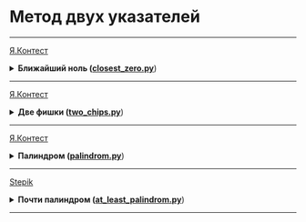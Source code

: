 # Метод двух указателей

---
[Я.Контест](https://contest.yandex.ru/contest/23390/problems/A/)

<details>
<summary>
<b>Ближайший ноль (<a href="closest_zero.py">closest_zero.py</a></b>)
</summary>

#### Условие

Улица, на которой хочет жить Тимофей, имеет длину n,
то есть состоит из n одинаковых идущих подряд участков. На каждом участке либо уже построен дом,
либо участок пустой. Тимофей ищет место для строительства своего дома.
Он очень общителен и не хочет жить далеко от других людей, живущих на этой улице.
Чтобы оптимально выбрать место для строительства,
Тимофей хочет для каждого участка знать расстояние до ближайшего пустого участка.
(Для пустого участка эта величина будет равна нулю – расстояние до самого себя).
Ваша задача –— помочь Тимофею посчитать искомые расстояния.
Для этого у вас есть карта улицы.
Дома в городе Тимофея нумеровались в том порядке,
в котором строились, поэтому их номера на карте никак не упорядочены.
Пустые участки обозначены нулями.

#### Формат ввода

В первой строке дана длина улицы —– n (1 ≤ n ≤ 106).
В следующей строке записаны n целых неотрицательных чисел — номера домов и обозначения пустых участков
на карте (нули). Гарантируется, что в последовательности есть хотя бы один ноль. 
Номера домов (положительные числа) уникальны и не превосходят 10^9. 

#### Формат вывода

Для каждого из участков выведите расстояние до ближайшего нуля.
Числа выводите в одну строку, разделяя их пробелами.

#### Пример

<table>
  <tbody>
  <tr>
    <td><b>Ввод</b></td>
    <td><b>Вывод</b></td>
  </tr>
  <tr>
    <td valign="top">5<br>0 1 4 9 0</td>
    <td valign="top">0 1 2 1 0</td>
  </tr>
  </tbody>
</table>
<table>
  <tbody>
  <tr>
    <td><b>Ввод</b></td>
    <td><b>Вывод</b></td>
  </tr>
  <tr>
    <td valign="top">6<br>0 7 9 4 8 20</td>
    <td valign="top">0 1 2 3 4 5</td>
  </tr>
  </tbody>
</table>
</details>

---

[Я.Контест](https://contest.yandex.ru/contest/26365/problems/D/)

<details>
<summary>
<b>Две фишки (<a href="two_chips.py">two_chips.py</a></b>)
</summary>

#### Условие

Рита и Гоша играют в игру. У Риты есть n фишек, на каждой из которых написано количество очков.
Сначала Гоша называет число k, затем Рита должна
выбрать две фишки, сумма очков на которых равна заданному числу.
Рите надоело искать фишки самой, и она решила применить свои навыки программирования
для решения этой задачи. Помогите ей написать программу для поиска нужных фишек.

#### Формат ввода

В первой строке записано количество фишек n, 2 ≤ n ≤ 10^4.
Во второй строке записано n целых чисел —– очки на фишках Риты в диапазоне от -10^5 до 10^5.
В третьей строке —– загаданное Гошей целое число k, -10^5 ≤ k ≤ 10^5.


#### Формат вывода

Нужно вывести два числа —– очки на двух фишках, в сумме дающие k.
Если таких пар несколько, то можно вывести любую из них.
Если таких пар не существует, то вывести «None».

#### Пример

<table>
  <tbody>
  <tr>
    <td><b>Ввод</b></td>
    <td><b>Вывод</b></td>
  </tr>
  <tr>
    <td valign="top">6<br>-1 -1 -9 -7 3 -6<br>2</td>
    <td valign="top">-1 3</td>
  </tr>
  </tbody>
</table>
<table>
  <tbody>
  <tr>
    <td><b>Ввод</b></td>
    <td><b>Вывод</b></td>
  </tr>
  <tr>
    <td valign="top">8<br>6 2 8 -3 1 1 6 10<br>100</td>
    <td valign="top">None</td>
  </tr>
  </tbody>
</table>
</details>

---

[Я.Контест](https://contest.yandex.ru/contest/23389/problems/F/)

<details>
<summary>
<b>Палиндром (<a href="palindrom.py">palindrom.py</a></b>)
</summary>

#### Условие

Помогите Васе понять, будет ли фраза палиндромом. 
Учитываются только буквы и цифры, заглавные и строчные буквы считаются одинаковыми.
Решение должно работать за O(N), где N — длина строки на входе.

#### Формат ввода

В единственной строке записана фраза или слово.
Буквы могут быть только латинские. Длина текста не превосходит 20000 символов.
Фраза может состоять из строчных и прописных латинских букв, цифр, знаков препинания.

#### Формат вывода

Выведите «True», если фраза является палиндромом, и «False», если не является.

#### Пример

<table>
  <tbody>
  <tr>
    <td><b>Ввод</b></td>
    <td><b>Вывод</b></td>
  </tr>
  <tr>
    <td valign="top">A man, a plan, a canal: Panama</td>
    <td valign="top">True</td>
  </tr>
  </tbody>
</table>
<table>
  <tbody>
  <tr>
    <td><b>Ввод</b></td>
    <td><b>Вывод</b></td>
  </tr>
  <tr>
    <td valign="top">zo</td>
    <td valign="top">False</td>
  </tr>
  </tbody>
</table>
</details>

---

[Stepik](https://stepik.org/lesson/637770/step/5)

<details>
<summary>
<b>Почти палиндром (<a href="at_least_palindrom.py">at_least_palindrom.py</a></b>)
</summary>

#### Условие

Назовем строку текста «почти палиндромом», если найдется такой буквенный символ, при удалении
которого строка станет палиндромом. При этом все символы, кроме букв, должны игнорироваться.
Напишите программу, которая определяет, является ли строка «почти палиндромом».

#### Формат ввода

На вход программе подается строка текста, состоящая только из букв латинского алфавита в нижнем регистре,
цифр и символов !"#$%&'()*+,-./:;<=>?@[\]^_`{|}~.
Длина строки не превышает 300000 символов. Гарантируется, что строка содержит как минимум две буквы.

#### Формат вывода

Программа должна вывести True, если введенная строка является «почти палиндромом»,
или False в противном случае.

#### Пример

<table>
  <tbody>
  <tr>
    <td><b>Ввод</b></td>
    <td><b>Вывод</b></td>
  </tr>
  <tr>
    <td valign="top">1kilg%rli8k</td>
    <td valign="top">True</td>
  </tr>
  </tbody>
</table>
<table>
  <tbody>
  <tr>
    <td><b>Ввод</b></td>
    <td><b>Вывод</b></td>
  </tr>
  <tr>
    <td valign="top">#14&*@(a)!(@14112)!@$)!@*$!*a)$*099</td>
    <td valign="top">True</td>
  </tr>
  </tbody>
</table>
</details>

---